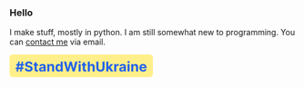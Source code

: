 ### Hello
I make stuff, mostly in python. I am still somewhat new to programming. You can [contact me](https://github.com/jackchatelain/jackchatelain/blob/main/Contact.md) via email.

[![Stand With Ukraine](https://raw.githubusercontent.com/vshymanskyy/StandWithUkraine/main/badges/StandWithUkraine.svg)](https://stand-with-ukraine.pp.ua)
